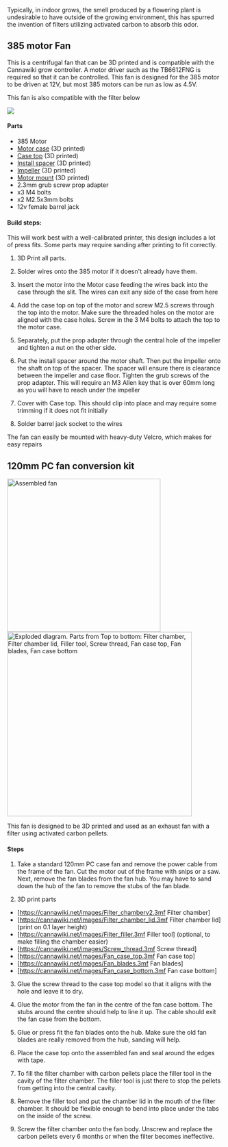 Typically, in indoor grows, the smell produced by a flowering plant is undesirable to have outside of the growing environment, this has spurred the invention of filters utilizing activated carbon to absorb this odor.

## 385 motor Fan ##
This is a centrifugal fan that can be 3D printed and is compatible with the Cannawiki grow controller. A motor driver such as the TB6612FNG is required so that it can be controlled. This fan is designed for the 385 motor to be driven at 12V, but most 385 motors can be run as low as 4.5V. 

This fan is also compatible with the filter below

<img src='/images/Exploded_diagram_V7_fan.png'>

#### Parts
* 385 Motor
* [Motor case](/images/V6_385_Motor_case.3mf) (3D printed)
* [Case top](/images/V5_385_case_top.3mf) (3D printed)
* [Install spacer](/images/V5_385_install_spacer.3mf) (3D printed)
* [Impeller](/images/V5_385_impeller.3mf) (3D printed)
* [Motor mount](/images/V5_385_motor_mount.3mf) (3D printed)
* 2.3mm grub screw prop adapter
* x3 M4 bolts
* x2 M2.5x3mm bolts
* 12v female barrel jack

#### Build steps:
This will work best with a well-calibrated printer, this design includes a lot of press fits. Some parts may require sanding after printing to fit correctly.

1. 3D Print all parts.

2. Solder wires onto the 385 motor if it doesn't already have them. 

3. Insert the motor into the Motor case feeding the wires back into the case through the slit. The wires can exit any side of the case from here

4. Add the case top on top of the motor and screw M2.5 screws through the top into the motor. Make sure the threaded holes on the motor are aligned with the case holes. Screw in the 3 M4 bolts to attach the top to the motor case.

5. Separately, put the prop adapter through the central hole of the impeller and tighten a nut on the other side.

6. Put the install spacer around the motor shaft. Then put the impeller onto the shaft on top of the spacer. The spacer will ensure there is clearance between the impeller and case floor. Tighten the grub screws of the prop adapter. This will require an M3 Allen key that is over 60mm long as you will have to reach under the impeller

7. Cover with Case top. This should clip into place and may require some trimming if it does not fit initially

8. Solder barrel jack socket to the wires

The fan can easily be mounted with heavy-duty Velcro, which makes for easy repairs

## 120mm PC fan conversion kit 
<img src='/images/Assembled_fan_with_carbon_filter.png' width='358px' title='Assembled fan'>

<img src='/images/120mm_carbon_filter_exploded.png' width='431px' title="Exploded diagram. Parts from Top to bottom: Filter chamber, Filter chamber lid, Filler tool, Screw thread, Fan case top, Fan blades, Fan case bottom">

This fan is designed to be 3D printed and used as an exhaust fan with a filter using activated carbon pellets.

#### Steps
1. Take a standard 120mm PC case fan and remove the power cable from the frame of the fan. Cut the motor out of the frame with snips or a saw. Next, remove the fan blades from the fan hub. You may have to sand down the hub of the fan to remove the stubs of the fan blade.

2. 3D print parts

* [https://cannawiki.net/images/Filter_chamberv2.3mf Filter chamber]
* [https://cannawiki.net/images/Filter_chamber_lid.3mf Filter chamber lid] (print on 0.1 layer height)
* [https://cannawiki.net/images/Filter_filler.3mf Filler tool] (optional, to make filling the chamber easier)
* [https://cannawiki.net/images/Screw_thread.3mf Screw thread]
* [https://cannawiki.net/images/Fan_case_top.3mf Fan case top]
* [https://cannawiki.net/images/Fan_blades.3mf Fan blades]
* [https://cannawiki.net/images/Fan_case_bottom.3mf Fan case bottom]


3. Glue the screw thread to the case top model so that it aligns with the hole and leave it to dry.

4. Glue the motor from the fan in the centre of the fan case bottom. The stubs around the centre should help to line it up. The cable should exit the fan case from the bottom.

5. Glue or press fit the fan blades onto the hub. Make sure the old fan blades are really removed from the hub, sanding will help.

6. Place the case top onto the assembled fan and seal around the edges with tape.

7. To fill the filter chamber with carbon pellets place the filler tool in the cavity of the filter chamber. The filler tool is just there to stop the pellets from getting into the central cavity.

8. Remove the filler tool and put the chamber lid in the mouth of the filter chamber. It should be flexible enough to bend into place under the tabs on the inside of the screw.

9. Screw the filter chamber onto the fan body. Unscrew and replace the carbon pellets every 6 months or when the filter becomes ineffective.